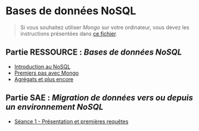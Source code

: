 # Bases de données NoSQL

> Si vous souhaitez utiliser *Mongo* sur votre ordinateur, vous devez les instructions présentées dans [ce fichier](../info-mongo).

<!--
Planning prévu :
- Groupe 1 -> CC|CCCP|CC|PCPC|PP
    - Cours : 02/11 journée, 16/11 journée, 17/11 matin, 30/11 journée, 11/01 matin, 12/01 matin
    - Projet : 17/11 après-midi, 09/01 matin, 11/01 après-midi, 22/01 matin, 25/01 après-midi, 
- Groupe 2 -> CC|CCCP|C|PP|CC|PCP
    - Cours : 21/09 journée, 19/10 journée, 20/10 matin, 03/11 matin, 14/12 journée, 11/01 après-midi
    - Projet : 20/10 après-midi, 17/11 journée, 11/01 matin, 22/01 matin
%
A ORGANISER COMME SUIT :
- Séance 1 (3,5h) : NoSQL - Mongo
- Séance 2 (3,5h) : NoSQL - Mongo
- Séance 3 (3,5h) : NoSQL - Mongo
- Séance 4 (3,5h) : NoSQL - Mongo + évaluation
- Séance 5 (3h) : Migration
- Séance 6 (3h) : Migration
- Séance 7 (3h) : Migration
- Séance 8 (3,5h) : NoSQL - Neo4j
- Séance 9 (3,5h) : NoSQL - Néo4j + évaluation
-->

## Partie RESSOURCE : *Bases de données NoSQL*

- [Introduction au NoSQL](https://docs.google.com/presentation/d/e/2PACX-1vRi9gT1ZSwXgaDcRYQ4q-srOtJYtdT6hOlo0E6cYt5E9Vk11LJYusYaxa0FNWM95pyO9Jg9SZc9faWJ/pub?start=false&loop=false&delayms=3000)
- [Premiers pas avec Mongo](res-seance2)
- [Agrégats et plus encore](res-seance3)

<!--
- Séance 1 : 
    - [Introduction au NoSQL]()
    - [De SQL vers NoSQL, et vice et versa]()
- Séance 2 :
    - [Introduction à MongoDB]()
    - [Premières interrogations avec Mongo]() : (count, distinct, ...)
- Séance 3 : 
    - [Interrogation avancée avec Mongo]() : (aggregate)
    - [Evaluation 1]()
- Séance 4 :
    - [Introduction à Neo4j]()
    - [Premières interrogations avec Neo4j]()
- Séance 5 : 
    - [Interrogation avancée avec Neo4j]()
    - [Evaluation 2]()
- Séance 6 :
    - [A partir de Python]()
    - [Evaluation 3]()
-->

<!--
- NoSQL :
    - MongoDB sûr (+ Neo4J ?)
    - 6 séances de 3,5 heures de TP :
        - CM sur le NoSQL en général (sur 3 heures ??)
        - TD de réflexion sur migration entre les deux (?)
        - CM sur MongoDB (2h) + évaluation (1h)
        - Interrogation d'une base directement dans MongoDB (count, distinct, find)
        - Interrogation (aggregate)
        - A partir de python
        - Manipulation complexe (import et export de données) (2h) + évaluation (1h)
-->


## Partie SAE : *Migration de données vers ou depuis un environnement NoSQL*

- [Séance 1 - Présentation et premières requêtes](sae-seance1)


<!--
- Séance 1 :
    - [Présentation de la base d'origine]()
    - [Requêtes à reproduire dans la nouvelle base]()
- Séance 2 :
    - [???]()
- Séance 3 : 
    - [Restitution du travail]()
-->

<!--
- SAE Migration
    - A priori : 9h de TP (3 séances de 3h) + 6h de suivi
        1. Présentation de la base originale + Recherche des requêtes sur la base d'origine
        2. Réponses aux questions
        3. Présentation du travail effectué
    - Quelle base ?
    - Idée générique : 
        - On a une base d'origine (SQL ou NoSQL)
        - On a une liste de requêtes dans la base d'origine
        - On doit migrer la base de données vers l'autre techno
        - On doit ré-écrire les requêtes avec la nouvelle base
-->